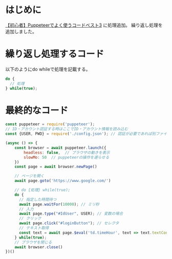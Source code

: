 # はじめに
[【初心者】Puppeteerでよく使うコードベスト3](https://qiita.com/Shin/items/aa5b82d1f0505ca9608f)
に処理追加。
繰り返し処理を追加しました。


# 繰り返し処理するコード
以下のようにdo whileで処理を記載する。

```javascript
do {
  // 処理
} while(true);
```

# 最終的なコード

```javascript
const puppeteer = require('puppeteer');
// ID・アカウント認証する時はここでID・アカウント情報を読み込む
const {USER, PWD} = require('./config.json'); // 認証が必要であれば別ファイルのconfigファイルから読み込む

(async () => {
    const browser = await puppeteer.launch({
        headless: false,  // ブラウザの動きを表示
        slowMo: 50  // puppeteerの操作を遅らせる
    })
    const page = await browser.newPage()

    // ページを開く
    await page.goto('https://www.google.com/')

    // do {処理} while(true);
    do {
      // 指定した時間待つ
      await page.waitFor(10000); // ミリ秒
      // 入力
      await page.type("#IdUser", USER); // 変数の場合
      // クリック
      await page.click("#loginButton"); // セレクタ
      // テキスト取得
      const text = await page.$eval('td.timeHour', text => text.textContent) // セレクタ
    } while(true);
    // ブラウザを閉じる
    await browser.close()
})()
```
